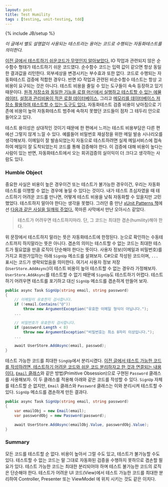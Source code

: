 ```yaml
---
layout: post
title: Test Humility
tags : [testing, unit-testing, tdd]
---
```

{% include JB/setup %}

_이 글에서 별도 설명없이 사용되는 테스트라는 용어는 코드로 수행되는 자동화테스트를 의미한다._

[이전 글에서 테스트하기 쉬운코드가 무엇인지 알아보았다.](/testable-code) IO 작업과 관련되지 않은 순수함수 형태가 테스트하기 쉬운 코드였다. 순수함수 코드는 입력 값이 같으면 항상 동일한 결과값을 리턴한다. 외부세상을 변경시키는 부수효과 또한 없다. 코드로 수행되는 자동화테스트 검증에 적합한 경우다. 반면 IO 작업과 관련된 비순수함수 테스트는 항상 고비용이 요구되는 것은 아니다. 테스트 비용을 줄일 수 있는 도구들이 속속 등장하고 있기 때문이다. [원격 저장소와 동일한 기능을 로컬 머신에서 실행하고 테스트할 수 있는 에뮬레이터](https://docs.microsoft.com/en-us/azure/storage/common/storage-use-emulator), [설정과 관리비용이 적은 로컬 데이터베이스](https://docs.microsoft.com/en-us/sql/database-engine/configure-windows/sql-server-2016-express-localdb), 그리고 [메모리를 데이터베이스 저장소 활용하여 테스트할 수 있는 도구도 있다.](https://docs.microsoft.com/en-us/ef/core/providers/in-memory/) 자동화테스트 검증 비용이 낮아짐으로 기존에 비용이 높아 자동화테스트 범주에 속하지 못했던 코드들이 점차 그 테두리 안으로 들어오고 있다.

테스트 용이성은 상대적인 것이기 때문에 한 편에서 느끼는 테스트 비용부담은 다른 편에선 그렇지 않게 느낄 수 있다. 예를들어 비밀번호 재설정을 위한 메일 발송 시나리오를 생각해보자. 이메일이 잘 발송되었는지 자동으로 테스트하려면 실제 메일서비스에 접속하여 메일이 잘 도착되었는지 코드를 통해 검증해야 한다. 이 검증에 대해 비용이 높다는 사람이 있는 반면, 자동화테스트에서 오는 회귀검증의 실이익이 더 크다고 생각하는 사람도 있다. 

<!-- break -->

### Humble Object

중요한 사실은 비용이 높은 경우이건 또는 테스트가 불가능한 경우이건, 우리는 자동화테스트를 이행할 수 없는 경우에 놓일 수 있다는 것이다. 내가 테스트 초심자였을 때 테스트하기 어려운 코드를 만나면, 어떻게 테스트 비용을 낮춰 자동화할 수 있을지만 고민했었다. 테스트하지 말아야 한다는 생각을 못했다. 그러던 중 만난 [xUnit Patterns 책](https://www.amazon.com/xUnit-Test-Patterns-Refactoring-Code/dp/0131495054)에선 [다음과 같은 사실을 일깨워 주었다.](http://xunitpatterns.com/Humble%20Object.html) 목마른 사막에서 만난 오아시스 같았다.

> 테스트가 어려우면 테스트하지마라. 단, 그 코드는 최대한 겸손(humility)해야 한다.

위 문장에서 테스트하지 말라는 뜻은 자동화테스트에 한정된다. 눈으로 확인하는 수동테스트까지 하지말라는 뜻은 아니다. 겸손의 의미는 테스트할 수 없는 코드는 최대한 테스트가 필요없을 만큼 로직이 단순해야 한다는 뜻이다. 사용자 정보(이메일과 비밀번호)를 가지고 회원가입하는 아래 `SignUp` 메소드를 살펴보자. C#으로 작성된 코드이며, `...` 표시는 코드가 생략되었음을 의미한다. 여기서 사용자 정보 저장(`UserStore.AddAsync`)이 테스트 비용이 높아 테스트할 수 없는 경우라 가정해보자. `UserStore.AddAsync`를 테스트할 수 없기 때문에 `SignUp`도 테스트하기 어렵다. 테스트하기 어려우면 테스트를 포기하고 대신 `SignUp` 메소드를 겸손하게 만들어 보자.

```c#
public async Task SignUp(string email, string password)
{
    // 이메일이 유효한지 검사합니다.
    if (!email.Contains("@"))
        throw new ArgumentException("유효한 이메일 형식이 아닙니다.");
    ...

    // 비밀번호가 유효한지 검사합니다.
    if (password.Length < 8)
        throw new ArgumentException("비밀번호는 최소 8자리 이상입니다.");
    ...

    await UserStore.AddAsync(email, passwod);
}
```

테스트 가능한 코드를 최대한 `SingUp`에서 분리시켰다. [이전 글에서 테스트 가능한 코드를 작성하려면, 테스트하기 어려운 코드와 쉬운 코드 분리하자고 한 것과 연결되는 내용이다.](/how-to-write-more-testable-code#테스트하기-어려운-코드와-쉬운-코드-분리) [`Email` 클래스](/how-to-write-more-testable-code#테스트하기-어려운-코드와-쉬운-코드-분리)와 같은 방법(Primitive Obsession)으로 구현된 `Password` 클래스를 사용해보자. 이 두 클래스를 적용해 아래와 같은 코드를 작성할 수 있다. `SignUp` 자체를 테스트할 순 없지만, `Email` 클래스와 `Password` 클래스는 이와 분리시켜 테스트할 수 있다. `SignUp` 메소드를 겸손하게 만든 결과다.

```c#
public async Task SignUp(string email, string password)
{
    var emailObj = new Email(email);
    var passwordObj = new Password(password);

    await UserStore.AddAsync(emailObj.Value, passwordObj.Value);
}
```

### Summary

모든 코드를 테스트할 순 없다. 비용이 높아서 그럴 수도 있고, 테스트가 불가능할 수도 있다. 테스트할 수 없는 코드는 말 그대로 자동화된 검증을 수행하지 못하므로 겸손할 필요가 있다. 테스트 가능한 코드는 최대한 분리되어야 하며 테스트 불가능한 코드의 로직은 단순해야 한다. 테스트가 어려운 UI 코드(View)에서 테스트 가능한 코드를 최대한 분리하여 Controller, Presenter 또는 ViewModel 에 위치 시키는 것도 같은 이치다.